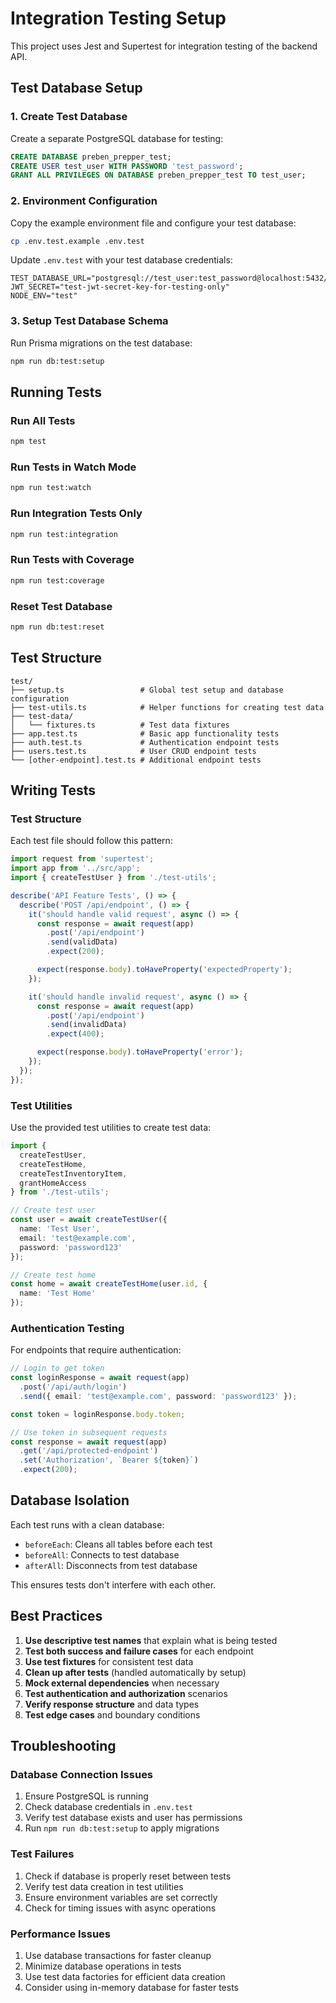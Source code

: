 # Integration Testing Setup

This project uses Jest and Supertest for integration testing of the backend API.

## Test Database Setup

### 1. Create Test Database

Create a separate PostgreSQL database for testing:

```sql
CREATE DATABASE preben_prepper_test;
CREATE USER test_user WITH PASSWORD 'test_password';
GRANT ALL PRIVILEGES ON DATABASE preben_prepper_test TO test_user;
```

### 2. Environment Configuration

Copy the example environment file and configure your test database:

```bash
cp .env.test.example .env.test
```

Update `.env.test` with your test database credentials:

```env
TEST_DATABASE_URL="postgresql://test_user:test_password@localhost:5432/preben_prepper_test"
JWT_SECRET="test-jwt-secret-key-for-testing-only"
NODE_ENV="test"
```

### 3. Setup Test Database Schema

Run Prisma migrations on the test database:

```bash
npm run db:test:setup
```

## Running Tests

### Run All Tests
```bash
npm test
```

### Run Tests in Watch Mode
```bash
npm run test:watch
```

### Run Integration Tests Only
```bash
npm run test:integration
```

### Run Tests with Coverage
```bash
npm run test:coverage
```

### Reset Test Database
```bash
npm run db:test:reset
```

## Test Structure

```
test/
├── setup.ts                 # Global test setup and database configuration
├── test-utils.ts            # Helper functions for creating test data
├── test-data/
│   └── fixtures.ts          # Test data fixtures
├── app.test.ts              # Basic app functionality tests
├── auth.test.ts             # Authentication endpoint tests
├── users.test.ts            # User CRUD endpoint tests
└── [other-endpoint].test.ts # Additional endpoint tests
```

## Writing Tests

### Test Structure

Each test file should follow this pattern:

```typescript
import request from 'supertest';
import app from '../src/app';
import { createTestUser } from './test-utils';

describe('API Feature Tests', () => {
  describe('POST /api/endpoint', () => {
    it('should handle valid request', async () => {
      const response = await request(app)
        .post('/api/endpoint')
        .send(validData)
        .expect(200);

      expect(response.body).toHaveProperty('expectedProperty');
    });

    it('should handle invalid request', async () => {
      const response = await request(app)
        .post('/api/endpoint')
        .send(invalidData)
        .expect(400);

      expect(response.body).toHaveProperty('error');
    });
  });
});
```

### Test Utilities

Use the provided test utilities to create test data:

```typescript
import { 
  createTestUser, 
  createTestHome, 
  createTestInventoryItem,
  grantHomeAccess 
} from './test-utils';

// Create test user
const user = await createTestUser({
  name: 'Test User',
  email: 'test@example.com',
  password: 'password123'
});

// Create test home
const home = await createTestHome(user.id, {
  name: 'Test Home'
});
```

### Authentication Testing

For endpoints that require authentication:

```typescript
// Login to get token
const loginResponse = await request(app)
  .post('/api/auth/login')
  .send({ email: 'test@example.com', password: 'password123' });

const token = loginResponse.body.token;

// Use token in subsequent requests
const response = await request(app)
  .get('/api/protected-endpoint')
  .set('Authorization', `Bearer ${token}`)
  .expect(200);
```

## Database Isolation

Each test runs with a clean database:

- `beforeEach`: Cleans all tables before each test
- `beforeAll`: Connects to test database
- `afterAll`: Disconnects from test database

This ensures tests don't interfere with each other.

## Best Practices

1. **Use descriptive test names** that explain what is being tested
2. **Test both success and failure cases** for each endpoint
3. **Use test fixtures** for consistent test data
4. **Clean up after tests** (handled automatically by setup)
5. **Mock external dependencies** when necessary
6. **Test authentication and authorization** scenarios
7. **Verify response structure** and data types
8. **Test edge cases** and boundary conditions

## Troubleshooting

### Database Connection Issues

1. Ensure PostgreSQL is running
2. Check database credentials in `.env.test`
3. Verify test database exists and user has permissions
4. Run `npm run db:test:setup` to apply migrations

### Test Failures

1. Check if database is properly reset between tests
2. Verify test data creation in test utilities
3. Ensure environment variables are set correctly
4. Check for timing issues with async operations

### Performance Issues

1. Use database transactions for faster cleanup
2. Minimize database operations in tests
3. Use test data factories for efficient data creation
4. Consider using in-memory database for faster tests
